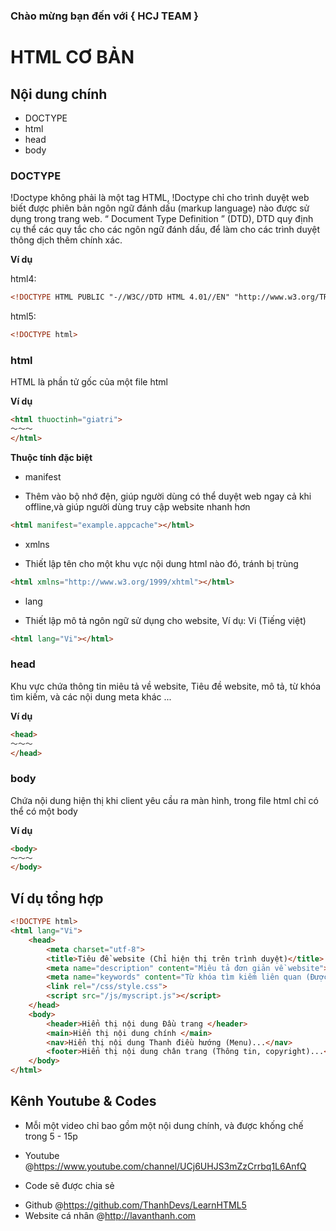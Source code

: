 ### Chào mừng bạn đến với { HCJ TEAM }

HTML CƠ BẢN
===========

## Nội dung chính 

* DOCTYPE
* html
* head
* body

### DOCTYPE

!Doctype không phải là một tag HTML, !Doctype chỉ cho trình duyệt web biết được phiên bản ngôn ngữ đánh dấu (markup language) nào được sử dụng trong trang web. “ Document Type Definition ” (DTD), DTD quy định cụ thể các quy tắc cho các ngôn ngữ đánh dấu, để làm cho các trình duyệt thông dịch thêm chính xác.

**Ví dụ**

html4:
~~~html
<!DOCTYPE HTML PUBLIC "-//W3C//DTD HTML 4.01//EN" "http://www.w3.org/TR/html4/strict.dtd">
~~~

html5:
~~~html
<!DOCTYPE html>
~~~

### html

HTML là phần tử gốc của một file html 

**Ví dụ**

~~~html
<html thuoctinh="giatri">
〜〜〜
</html>
~~~

**Thuộc tính đặc biệt**

* manifest
 + Thêm vào bộ nhớ đện, giúp người dùng có thể duyệt web ngay cả khi offline,và giúp người dùng truy cập website nhanh hơn

~~~html
<html manifest="example.appcache"></html>
~~~
* xmlns
 + Thiết lập tên cho một khu vực nội dung html nào đó, tránh bị trùng 

~~~html
<html xmlns="http://www.w3.org/1999/xhtml"></html>
~~~
* lang
 + Thiết lập mô tả ngôn ngữ sử dụng cho website, Ví dụ: Vi (Tiếng việt)
~~~html
<html lang="Vi"></html>
~~~

### head

Khu vực chứa thông tin miêu tả về website, Tiêu đề website, mô tả, từ khóa tìm kiếm, và các nội dung meta khác ...

**Ví dụ**

~~~html
<head>
〜〜〜
</head>
~~~

### body

Chứa nội dung hiện thị khi client yêu cầu ra màn hình, trong file html chỉ có thể có một body 

**Ví dụ**

~~~html
<body>
〜〜〜
</body>
~~~

## Ví dụ tổng hợp

~~~html
<!DOCTYPE html>
<html lang="Vi">
    <head>
        <meta charset="utf-8">
        <title>Tiêu đề website (Chỉ hiện thị trên trình duyệt)</title>
        <meta name="description" content="Miêu tả đơn giản về website">
        <meta name="keywords" content="Từ khóa tìm kiếm liên quan (Được phân cách bởi dấu phẩy)">
        <link rel="/css/style.css">
        <script src="/js/myscript.js"></script>
    </head>
    <body>
        <header>Hiển thị nội dung Đầu trang </header>
        <main>Hiển thị nội dung chính </main>
        <nav>Hiển thị nội dung Thanh điều hướng (Menu)...</nav>
        <footer>Hiển thị nội dung chân trang (Thông tin, copyright)...</footer>
    </body>
</html>
~~~

## Kênh Youtube & Codes

* Mỗi một video chỉ bao gồm một nội dung chính, và được khống chế trong 5 - 15p 
 - Youtube 
	@https://www.youtube.com/channel/UCj6UHJS3mZzCrrbq1L6AnfQ
* Code sẽ được chia sẻ
 - Github
	@https://github.com/ThanhDevs/LearnHTML5
 - Website cá nhân
	@http://lavanthanh.com
